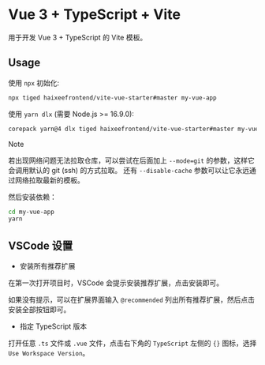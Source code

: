 # Vue 3 + TypeScript + Vite

用于开发 Vue 3 + TypeScript 的 Vite 模板。

## Usage

使用 `npx` 初始化:

```bash
npx tiged haixeefrontend/vite-vue-starter#master my-vue-app
```

使用 `yarn dlx` (需要 Node.js >= 16.9.0):

```bash
corepack yarn@4 dlx tiged haixeefrontend/vite-vue-starter#master my-vue-app
```

> [!NOTE]
> 若出现网络问题无法拉取仓库，可以尝试在后面加上 `--mode=git` 的参数，这样它会调用默认的 git (ssh) 的方式拉取。
> 还有 `--disable-cache` 参数可以让它永远通过网络拉取最新的模板。

然后安装依赖：

```bash
cd my-vue-app
yarn
```

## VSCode 设置

- 安装所有推荐扩展

在第一次打开项目时，VSCode 会提示安装推荐扩展，点击安装即可。

如果没有提示，可以在扩展界面输入 `@recommended` 列出所有推荐扩展，然后点击安装全部按钮即可。

- 指定 TypeScript 版本

打开任意 `.ts` 文件或 `.vue` 文件，点击右下角的 `TypeScript` 左侧的 `{}` 图标，选择 `Use Workspace Version`。

